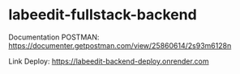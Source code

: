 # labeedit-fullstack-backend

Documentation POSTMAN:
https://documenter.getpostman.com/view/25860614/2s93m6128n

Link Deploy:
https://labeedit-backend-deploy.onrender.com
